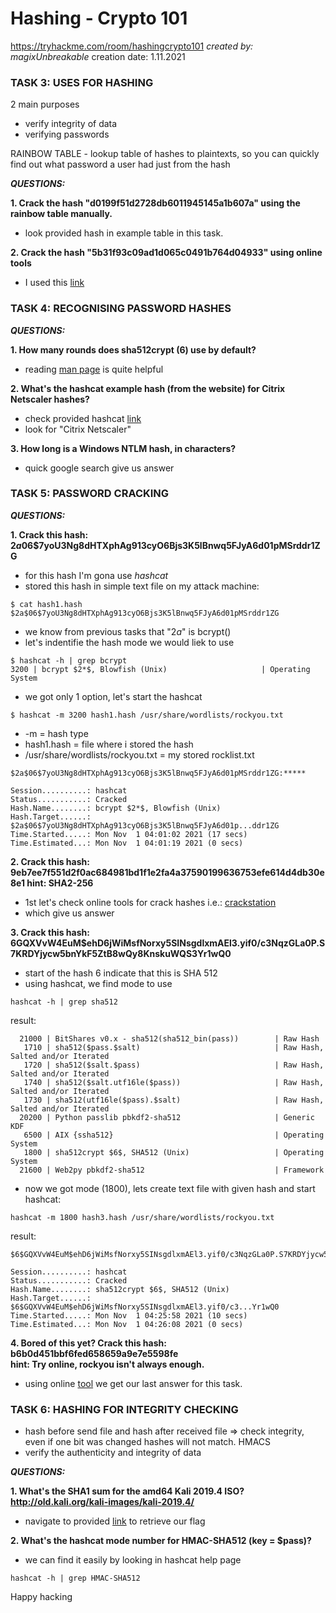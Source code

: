 
# Hashing - Crypto 101
   https://tryhackme.com/room/hashingcrypto101
   _created by: magixUnbreakable_
   creation date: 1.11.2021

### TASK 3: USES FOR HASHING
2 main purposes

- verify integrity of data
- verifying passwords

RAINBOW TABLE
	- lookup table of hashes to plaintexts, so you can quickly find out what password a user had just from the hash
	
**_QUESTIONS:_**

**1. Crack the hash "d0199f51d2728db6011945145a1b607a" using the rainbow table manually.**

- look provided hash in example table in this task.

**2. Crack the hash "5b31f93c09ad1d065c0491b764d04933" using online tools**

- I used this [link](https://hashes.com/en/decrypt/hash)
  
### TASK 4: RECOGNISING PASSWORD HASHES 
**_QUESTIONS:_**

**1. How many rounds does sha512crypt ($6$) use by default?**

- reading [man page](https://man7.org/linux/man-pages/man5/login.defs.5.html) is quite helpful

**2. What's the hashcat example hash (from the website) for Citrix Netscaler hashes?**

- check provided hashcat [link](https://hashcat.net/wiki/doku.php?id=example_hashes)
- look for "Citrix Netscaler"

**3. How long is a Windows NTLM hash, in characters?**

- quick google search give us answer
	
### TASK 5: PASSWORD CRACKING
**_QUESTIONS:_**

**1. Crack this hash: $2a$06$7yoU3Ng8dHTXphAg913cyO6Bjs3K5lBnwq5FJyA6d01pMSrddr1ZG**

- for this hash I'm gona use _hashcat_
- stored this hash in simple text file on my attack machine:
	
```
$ cat hash1.hash 
$2a$06$7yoU3Ng8dHTXphAg913cyO6Bjs3K5lBnwq5FJyA6d01pMSrddr1ZG
```

- we know from previous tasks that "$2a$" is bcrypt()
- let's indentifie the hash mode we would liek to use

```
$ hashcat -h | grep bcrypt
3200 | bcrypt $2*$, Blowfish (Unix)                     | Operating System
```
- we got only 1 option, let's start the hashcat

```
$ hashcat -m 3200 hash1.hash /usr/share/wordlists/rockyou.txt
```

- -m = hash type
- hash1.hash = file where i stored the hash
- /usr/share/wordlists/rockyou.txt = my stored rocklist.txt

```
$2a$06$7yoU3Ng8dHTXphAg913cyO6Bjs3K5lBnwq5FJyA6d01pMSrddr1ZG:*****
                                                 
Session..........: hashcat
Status...........: Cracked
Hash.Name........: bcrypt $2*$, Blowfish (Unix)
Hash.Target......: $2a$06$7yoU3Ng8dHTXphAg913cyO6Bjs3K5lBnwq5FJyA6d01p...ddr1ZG
Time.Started.....: Mon Nov  1 04:01:02 2021 (17 secs)
Time.Estimated...: Mon Nov  1 04:01:19 2021 (0 secs)
```


**2. Crack this hash: 9eb7ee7f551d2f0ac684981bd1f1e2fa4a37590199636753efe614d4db30e8e1	hint: SHA2-256**
- 1st let's check online tools for crack hashes i.e.: [crackstation](https://crackstation.net)
- which give us answer


**3. Crack this hash: $6$GQXVvW4EuM$ehD6jWiMsfNorxy5SINsgdlxmAEl3.yif0/c3NqzGLa0P.S7KRDYjycw5bnYkF5ZtB8wQy8KnskuWQS3Yr1wQ0**
- start of the hash $6$ indicate that this is SHA 512
- using hashcat, we find mode to use

```
hashcat -h | grep sha512
```

result:

```
  21000 | BitShares v0.x - sha512(sha512_bin(pass))        | Raw Hash
   1710 | sha512($pass.$salt)                              | Raw Hash, Salted and/or Iterated
   1720 | sha512($salt.$pass)                              | Raw Hash, Salted and/or Iterated
   1740 | sha512($salt.utf16le($pass))                     | Raw Hash, Salted and/or Iterated
   1730 | sha512(utf16le($pass).$salt)                     | Raw Hash, Salted and/or Iterated
  20200 | Python passlib pbkdf2-sha512                     | Generic KDF
   6500 | AIX {ssha512}                                    | Operating System
   1800 | sha512crypt $6$, SHA512 (Unix)                   | Operating System
  21600 | Web2py pbkdf2-sha512                             | Framework
```

- now we got mode (1800), lets create text file with given hash and start hashcat:

```
hashcat -m 1800 hash3.hash /usr/share/wordlists/rockyou.txt
```

result:

```
$6$GQXVvW4EuM$ehD6jWiMsfNorxy5SINsgdlxmAEl3.yif0/c3NqzGLa0P.S7KRDYjycw5bnYkF5ZtB8wQy8KnskuWQS3Yr1wQ0:*****
                                                 
Session..........: hashcat
Status...........: Cracked
Hash.Name........: sha512crypt $6$, SHA512 (Unix)
Hash.Target......: $6$GQXVvW4EuM$ehD6jWiMsfNorxy5SINsgdlxmAEl3.yif0/c3...Yr1wQ0
Time.Started.....: Mon Nov  1 04:25:58 2021 (10 secs)
Time.Estimated...: Mon Nov  1 04:26:08 2021 (0 secs)
```

**4. Bored of this yet? Crack this hash: b6b0d451bbf6fed658659a9e7e5598fe		
hint: Try online, rockyou isn't always enough.**

- using online [tool](https://crackstation.net) we get our last answer for this task.
	
### TASK 6: HASHING FOR INTEGRITY CHECKING

- hash before send file and hash after received file => check integrity, even if one bit was changed hashes will not match.
HMACS
- verify the authenticity and integrity of data
	
**_QUESTIONS:_**

**1. What's the SHA1 sum for the amd64 Kali 2019.4 ISO? http://old.kali.org/kali-images/kali-2019.4/**

- navigate to provided [link](http://old.kali.org/kali-images/kali-2019.4/SHA1SUMS) to retrieve our flag
	
	
**2. What's the hashcat mode number for HMAC-SHA512 (key = $pass)?**
- we can find it easily by looking in hashcat help page


```
hashcat -h | grep HMAC-SHA512
```








Happy hacking
